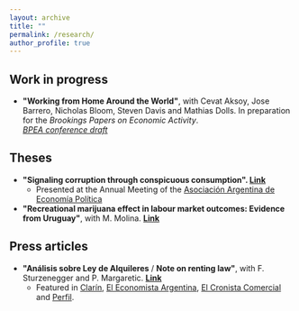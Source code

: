 ```yaml
---
layout: archive
title: ""
permalink: /research/
author_profile: true
---
```

## Work in progress
* **"Working from Home Around the World"**, with  Cevat Aksoy, Jose Barrero, Nicholas Bloom, Steven Davis and Mathias Dolls. In preparation for the *Brookings Papers on Economic Activity*.  
[*BPEA conference draft*](https://www.brookings.edu/wp-content/uploads/2022/09/Aksoy-et-al-Conference-Draft-BPEA-FA22.pdf)

## Theses
* **"Signaling corruption through conspicuous consumption". [Link](https://zaratepablo.github.io/files/SignalingCorruption.pdf)**
  * Presented at the Annual Meeting of the [Asociación Argentina de Economía Política](https://aaep.org.ar/) 
* **"Recreational marijuana effect in labour market outcomes: Evidence from Uruguay"**, with M. Molina. [**Link**](https://zaratepablo.github.io/files/MarijuanaUruguay.pdf)

## Press articles
* **"Análisis sobre Ley de Alquileres** / **Note on renting law"**, with F. Sturzenegger and P. Margaretic. [**Link**](https://uploads.strikinglycdn.com/files/a5b4c462-d9b4-436a-a614-647a19055ad1/Ley_de_Alquiler%20(3).pdf)
  * Featured in [Clarín](https://www.clarin.com/economia/alquileres-temporarios-opcion-propietarios-efecto-nueva-ley-_0_WopSkv9yh.html), [El Economista Argentina](https://eleconomista.com.ar/economia/sturzenegger-confirmo-efecto-lipovetsky-cayo-oferta-subieron-precios-n38556), [El Cronista Comercial](https://www.cronista.com/apertura-negocio/realestate/Ley-de-alquileres-2020-con-la-nueva-norma-hay-menos-oferta-y-aumentaron-los-precios-20201014-0006.html) and [Perfil](https://www.perfil.com/noticias/economia/ley-de-alquileres-aumento-oferta-alquileres-temporarios.phtml).


